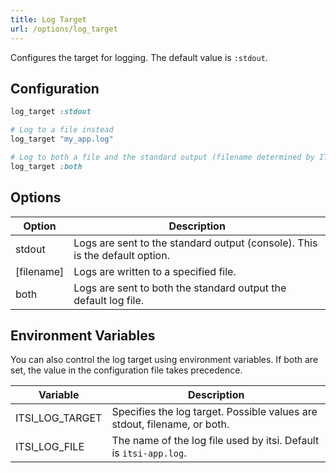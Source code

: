```yaml
---
title: Log Target
url: /options/log_target
---
```


Configures the target for logging. The default value is `:stdout`.

## Configuration
```ruby {filename=Itsi.rb}
log_target :stdout
```

```ruby {filename=Itsi.rb}
# Log to a file instead
log_target "my_app.log"
```

```ruby {filename=Itsi.rb}
# Log to both a file and the standard output (filename determined by ITSI_LOG_FILE)
log_target :both
```

## Options
| Option   | Description                                                                 |
|----------|-----------------------------------------------------------------------------|
| stdout     | Logs are sent to the standard output (console). This is the default option. |
| [filename] | Logs are written to a specified file.                                       |
| both       | Logs are sent to both the standard output the default log file.            |


## Environment Variables
You can also control the log target using environment variables.
If both are set, the value in the configuration file takes precedence.

| Variable   | Description                                                                 |
|------------|-----------------------------------------------------------------------------|
| ITSI_LOG_TARGET | Specifies the log target. Possible values are stdout, filename, or both.    |
| ITSI_LOG_FILE | The name of the log file used by itsi. Default is `itsi-app.log`.    |
